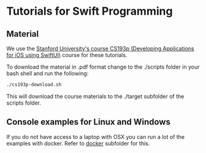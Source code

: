 # Tutorials for Swift Programming

## Material
We use the [Stanford University's course CS193p (Developing Applications for iOS using SwiftUI)](https://cs193p.sites.stanford.edu/) course for these tutorials.

To download the material in .pdf format change to the ./scripts folder in your bash shell and run the following:
```bash
./cs193p-download.sh
```

This will download the course materials to the ./target subfolder of the scripts folder.

## Console examples for Linux and Windows

If you do not have access to a laptop with OSX you can run a lot of the examples with docker. 
Refer to [docker](./docker) subfolder for this. 

